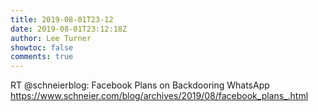 ```yaml
---
title: 2019-08-01T23-12
date: 2019-08-01T23:12:18Z
author: Lee Turner
showtoc: false
comments: true
---
```


RT @schneierblog: Facebook Plans on Backdooring WhatsApp https://www.schneier.com/blog/archives/2019/08/facebook_plans_.html

